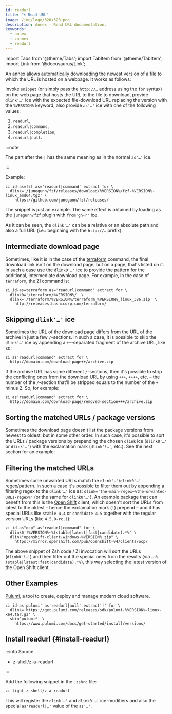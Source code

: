 ```yaml
---
id: readurl
title: "🌀 Read URL"
image: /img/logo/320x320.png
description: Annex - Read URL documentation.
keywords:
  - annex
  - zannex
  - readurl
---
```


<!-- @format -->

import Tabs from '@theme/Tabs';
import TabItem from '@theme/TabItem';
import Link from '@docusaurus/Link';

An annex allows automatically downloading the newest version of a file to which the URL is hosted on a webpage. It works as follows:

Invoke `snippet` (or simply pass the `http://…` address using the `for` syntax) on the web page that hosts the URL to the file to download, provide `dlink'…'` ice with the expected file-download URL replacing the version with the `%VERSION%` keyword, also provide `as'…'` ice with one of the following values:

1. `readurl`,
2. `readurl|command`,
3. `readurl|completion`,
4. `readurl|null`.

:::note

The part after the `|` has the same meaning as in the normal `as'…'` ice.

:::

Example:

```shell showLineNumbers
zi id-as=fzf as='readurl|command' extract for \
  dlink='/junegunn/fzf/releases/download/%VERSION%/fzf-%VERSION%-linux_amd64.tgz' \
    https://github.com/junegunn/fzf/releases/
```

The snippet is just an example. The same effect is obtained by loading as the `junegunn/fzf` plugin with `from'gh-r'` ice.

As it can be seen, the `dlink'…'` can be a relative or an absolute path and also a full URL (i.e.: beginning with the `http://…` prefix).

## Intermediate download page

Sometimes, like it is in the case of the [terraform][] command, the final download link isn't on the download page, but on a page, that's listed on it. In such a case use the `dlink0'…'` ice to provide the pattern for the additional, intermediate download page. For example, in the case of `terraform`, the ZI command is:

```shell showLineNumbers
zi id-as=terraform as='readurl|command' extract for \
  dlink0='/terraform/%VERSION%/' \
  dlink='/terraform/%VERSION%/terraform_%VERSION%_linux_386.zip' \
    http://releases.hashicorp.com/terraform/
```

## Skipping `dlink'…'` ice

Sometimes the URL of the download page differs from the URL of the archive in just a few `/`-sections. In such a case, it is possible to skip the `dlink'…'` ice by appending a `++`-separated fragment of the archive URL, like so:

```shell showLineNumbers
zi as'readurl|command' extract for \
  http://domain.com/download-page++/archive.zip
```

If the archive URL has some different `/`-sections, then it's possible to strip the conflicting ones from the download URL by using `+++`, `++++`, etc. – the number of the `/`-section that'll be stripped equals to the number of the `+` minus 2. So, for example:

```shell showLineNumbers
zi as'readurl|command' extract for \
  http://domain.com/download-page/removed-section+++/archive.zip
```

## Sorting the matched URLs / package versions

Sometimes the download page doesn't list the package versions from newest to oldest, but in some other order. In such case, it's possible to sort the URLs / package versions by prepending the chosen `dlink` ice (`dlink0'…'` or `dlink'…'`) with the exclamation mark (`dlink'!…'`, etc.). See the next section for an example:

## Filtering the matched URLs

Sometimes some unwanted URLs match the `dlink'…'`/`dlink0'…'` regex/pattern. In such a case it's possible to filter them out by appending a filtering regex to the `dlink'…'` ice as: `dlink='the-main-regex~%the-unwanted-URLs-regex%'` (or the same for `dlink0'…'`). An example package that can benefit from this is the [Open Shift][] client, which doesn't sort the URLs from latest to the oldest – hence the exclamation mark (`!`) prepend – and it has special URLs like `stable-4.4` or `candidate-4.5` together with the regular version URLs (like `4.5.0-rc.1`):

```shell showLineNumbers
zi id-as"ocp" as"readurl|command" for \
  dlink0'!%VERSION%~%(stable|latest|fast|candidate).*%' \
  dlink"openshift-client-windows-%VERSION%.zip" \
    https://mirror.openshift.com/pub/openshift-v4/clients/ocp/
```

The above snippet of Zsh code / ZI invocation will sort the URLs (`dlink0'!…'`) and then filter out the special ones from the results (via `…~%(stable|latest|fast|candidate).*%`), this way selecting the latest version of the Open Shift client.

## Other Examples

[Pulumi][], a tool to create, deploy and manage modern cloud software.

```shell showLineNumbers
zi id-as'pulumi' as'readurl|null' extract'!' for \
  dlink='https://get.pulumi.com/releases/sdk/pulumi-%VERSION%-linux-x64.tar.gz' \
  sbin'pulumi*' \
    https://www.pulumi.com/docs/get-started/install/versions/
```

## Install readurl {#install-readurl}

:::info Source

- <Link className="github-link" href="https://github.com/z-shell/z-a-readurl">z-shell/z-a-readurl</Link>

:::

<Tabs>
  <TabItem value="default" label="Default" default>

Add the following snippet in the `.zshrc` file:

```shell
zi light z-shell/z-a-readurl
```

</TabItem>
</Tabs>

This will register the `dlink'…'` and `dlink0'…'` ice-modifiers and also the special `as'readurl|…'` value of the `as'…'`.

<!-- end-of-file -->
<!-- links -->
<!-- external -->

[Open Shift]: https://www.openshift.com/
[Pulumi]: https://www.pulumi.com/
[terraform]: http://releases.hashicorp.com/terraform

